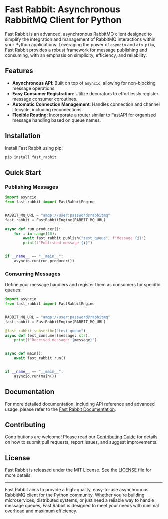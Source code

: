 # Fast Rabbit: Asynchronous RabbitMQ Client for Python

Fast Rabbit is an advanced, asynchronous RabbitMQ client designed to simplify the integration and management of RabbitMQ interactions within your Python applications. Leveraging the power of `asyncio` and `aio_pika`, Fast Rabbit provides a robust framework for message publishing and consuming, with an emphasis on simplicity, efficiency, and reliability.

## Features

- **Asynchronous API**: Built on top of `asyncio`, allowing for non-blocking message operations.
- **Easy Consumer Registration**: Utilize decorators to effortlessly register message consumer coroutines.
- **Automatic Connection Management**: Handles connection and channel lifecycle, including reconnections.
- **Flexible Routing**: Incorporate a router similar to FastAPI for organised message handling based on queue names.

## Installation

Install Fast Rabbit using pip:

```bash
pip install fast_rabbit
```

## Quick Start

### Publishing Messages

```python
import asyncio
from fast_rabbit import FastRabbitEngine


RABBIT_MQ_URL = "amqp://user:password@rabbitmq"
fast_rabbit = FastRabbitEngine(RABBIT_MQ_URL)

async def run_producer():
    for i in range(10):
        await fast_rabbit.publish("test_queue", f"Message {i}")
        print(f"Published message {i}")


if __name__ == "__main__":
    asyncio.run(run_producer())
```

### Consuming Messages

Define your message handlers and register them as consumers for specific queues:

```python
import asyncio
from fast_rabbit import FastRabbitEngine


RABBIT_MQ_URL = "amqp://user:password@rabbitmq"
fast_rabbit = FastRabbitEngine(RABBIT_MQ_URL)

@fast_rabbit.subscribe("test_queue")
async def test_consumer(message: str):
    print(f"Received message: {message}")


async def main():
    await fast_rabbit.run()


if __name__ == "__main__":
    asyncio.run(main())
```

## Documentation

For more detailed documentation, including API reference and advanced usage, please refer to the [Fast Rabbit Documentation](./documentation/DOCUMENTATION.md).

## Contributing

Contributions are welcome! Please read our [Contributing Guide](./documentation/CONTRIBUTING.md) for details on how to submit pull requests, report issues, and suggest improvements.

## License

Fast Rabbit is released under the MIT License. See the [LICENSE](LICENSE) file for more details.

---

Fast Rabbit aims to provide a high-quality, easy-to-use asynchronous RabbitMQ client for the Python community. Whether you're building microservices, distributed systems, or just need a reliable way to handle message queues, Fast Rabbit is designed to meet your needs with minimal overhead and maximum efficiency.
